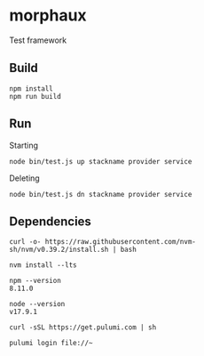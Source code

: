 # morphaux

Test framework

## Build

    npm install
    npm run build

## Run

Starting 

    node bin/test.js up stackname provider service

Deleting

    node bin/test.js dn stackname provider service


## Dependencies

    curl -o- https://raw.githubusercontent.com/nvm-sh/nvm/v0.39.2/install.sh | bash

    nvm install --lts

    npm --version
    8.11.0

    node --version
    v17.9.1

    curl -sSL https://get.pulumi.com | sh

    pulumi login file://~